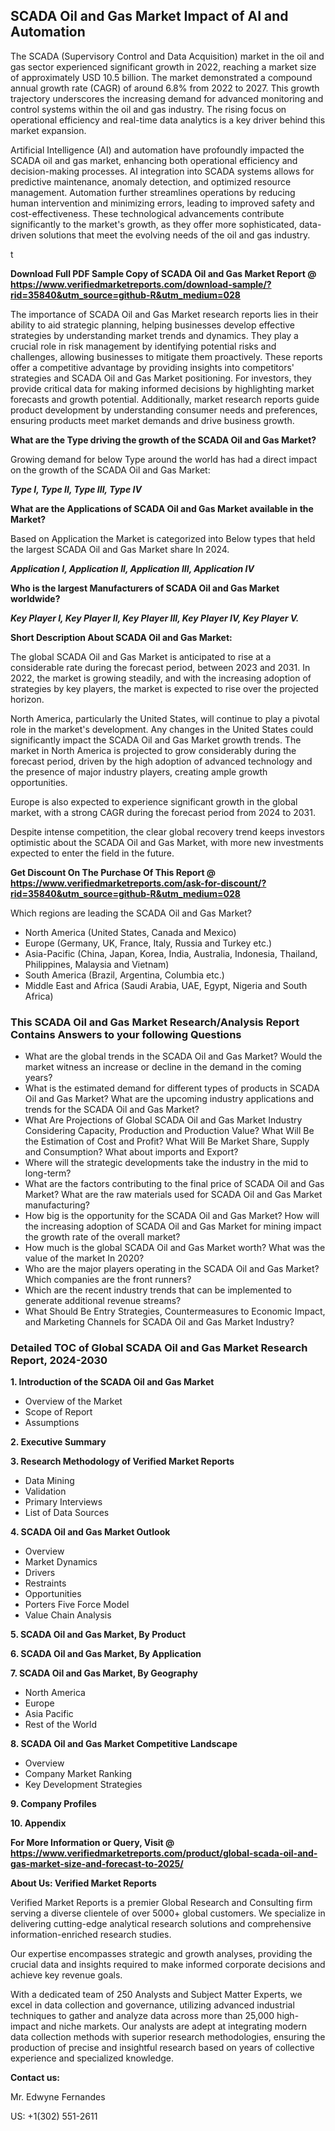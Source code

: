 <h2>SCADA Oil and Gas Market Impact of AI and Automation</h2><p>The SCADA (Supervisory Control and Data Acquisition) market in the oil and gas sector experienced significant growth in 2022, reaching a market size of approximately USD 10.5 billion. The market demonstrated a compound annual growth rate (CAGR) of around 6.8% from 2022 to 2027. This growth trajectory underscores the increasing demand for advanced monitoring and control systems within the oil and gas industry. The rising focus on operational efficiency and real-time data analytics is a key driver behind this market expansion.</p><p>Artificial Intelligence (AI) and automation have profoundly impacted the SCADA oil and gas market, enhancing both operational efficiency and decision-making processes. AI integration into SCADA systems allows for predictive maintenance, anomaly detection, and optimized resource management. Automation further streamlines operations by reducing human intervention and minimizing errors, leading to improved safety and cost-effectiveness. These technological advancements contribute significantly to the market's growth, as they offer more sophisticated, data-driven solutions that meet the evolving needs of the oil and gas industry.</p>t</p><p id="" class=""><strong>Download Full PDF Sample Copy of SCADA Oil and Gas Market Report @ <a href="https://www.verifiedmarketreports.com/download-sample/?rid=35840&utm_source=github-R&utm_medium=028" target="_blank">https://www.verifiedmarketreports.com/download-sample/?rid=35840&utm_source=github-R&utm_medium=028</a></strong></p><p>The importance of&nbsp;SCADA Oil and Gas Market research reports lies in their ability to aid strategic planning, helping businesses develop effective strategies by understanding market trends and dynamics. They play a crucial role in risk management by identifying potential risks and challenges, allowing businesses to mitigate them proactively. These reports offer a competitive advantage by providing insights into competitors' strategies and SCADA Oil and Gas Market positioning. For investors, they provide critical data for making informed decisions by highlighting market forecasts and growth potential. Additionally, market research reports guide product development by understanding consumer needs and preferences, ensuring products meet market demands and drive business growth.</p><p><strong>What are the&nbsp;Type driving the growth of the SCADA Oil and Gas Market?</strong></p><p id="" class="">Growing demand for below Type around the world has had a direct impact on the growth of the SCADA Oil and Gas Market:</p><em><strong>Type I, Type II, Type III, Type IV</strong></em></p><strong>What are the&nbsp;Applications&nbsp;of SCADA Oil and Gas Market available in the Market?</strong></p><p id="" class="">Based on Application the Market is categorized into Below types that held the largest SCADA Oil and Gas Market share In 2024.</p><em><strong>Application I, Application II, Application III, Application IV</strong></em></p><strong>Who is the largest Manufacturers of SCADA Oil and Gas Market worldwide?</strong></p><p><em><strong>Key Player I, Key Player II, Key Player III, Key Player IV, Key Player V.</strong></em></p><p id="" class=""><strong>Short Description About SCADA Oil and Gas Market:</strong></p><p>The global SCADA Oil and Gas Market is anticipated to rise at a considerable rate during the forecast period, between 2023 and 2031. In 2022, the market is growing steadily, and with the increasing adoption of strategies by key players, the market is expected to rise over the projected horizon.</p><p>North America, particularly the United States, will continue to play a pivotal role in the market's development. Any changes in the United States could significantly impact the SCADA Oil and Gas Market growth trends. The market in North America is projected to grow considerably during the forecast period, driven by the high adoption of advanced technology and the presence of major industry players, creating ample growth opportunities.</p><p>Europe is also expected to experience significant growth in the global market, with a strong CAGR during the forecast period from 2024 to 2031.</p><p>Despite intense competition, the clear global recovery trend keeps investors optimistic about the SCADA Oil and Gas Market, with more new investments expected to enter the field in the future.</p><p id="" class=""><strong>Get Discount On The Purchase Of This Report @ <a href="https://www.verifiedmarketreports.com/ask-for-discount/?rid=35840&utm_source=github-R&utm_medium=028" target="_blank">https://www.verifiedmarketreports.com/ask-for-discount/?rid=35840&utm_source=github-R&utm_medium=028</a></strong></p>Which regions are leading the SCADA Oil and Gas Market?</p><ul><li>North America (United States, Canada and Mexico)</li><li>Europe (Germany, UK, France, Italy, Russia and Turkey etc.)</li><li>Asia-Pacific (China, Japan, Korea, India, Australia, Indonesia, Thailand, Philippines, Malaysia and Vietnam)</li><li>South America (Brazil, Argentina, Columbia etc.)</li><li>Middle East and Africa (Saudi Arabia, UAE, Egypt, Nigeria and South Africa)</li></ul><h3 id="" class="">This SCADA Oil and Gas Market Research/Analysis Report Contains Answers to your following Questions</h3><ul><li>What are the global trends in the SCADA Oil and Gas Market? Would the market witness an increase or decline in the demand in the coming years?</li><li>What is the estimated demand for different types of products in SCADA Oil and Gas Market? What are the upcoming industry applications and trends for the SCADA Oil and Gas Market?</li><li>What Are Projections of Global SCADA Oil and Gas Market Industry Considering Capacity, Production and Production Value? What Will Be the Estimation of Cost and Profit? What Will Be Market Share, Supply and Consumption? What about imports and Export?</li><li>Where will the strategic developments take the industry in the mid to long-term?</li><li>What are the factors contributing to the final price of SCADA Oil and Gas Market? What are the raw materials used for SCADA Oil and Gas Market manufacturing?</li><li>How big is the opportunity for the SCADA Oil and Gas Market? How will the increasing adoption of SCADA Oil and Gas Market for mining impact the growth rate of the overall market?</li><li>How much is the global SCADA Oil and Gas Market worth? What was the value of the market In 2020?</li><li>Who are the major players operating in the SCADA Oil and Gas Market? Which companies are the front runners?</li><li>Which are the recent industry trends that can be implemented to generate additional revenue streams?</li><li>What Should Be Entry Strategies, Countermeasures to Economic Impact, and Marketing Channels for SCADA Oil and Gas Market Industry?</li></ul><h3 id="" class="">Detailed TOC of Global SCADA Oil and Gas Market Research Report, 2024-2030</h3><p id="" class=""><strong>1. Introduction of the SCADA Oil and Gas Market</strong></p><ul><li>Overview of the Market</li><li>Scope of Report</li><li>Assumptions</li></ul><p id="" class=""><strong>2. Executive Summary</strong></p><p id="" class=""><strong>3. Research Methodology of Verified Market Reports</strong></p><ul><li>Data Mining</li><li>Validation</li><li>Primary Interviews</li><li>List of Data Sources</li></ul><p id="" class=""><strong>4. SCADA Oil and Gas Market Outlook</strong></p><ul><li>Overview</li><li>Market Dynamics</li><li>Drivers</li><li>Restraints</li><li>Opportunities</li><li>Porters Five Force Model</li><li>Value Chain Analysis</li></ul><p id="" class=""><strong>5. SCADA Oil and Gas Market, By Product</strong></p><p id="" class=""><strong>6. SCADA Oil and Gas Market, By Application</strong></p><p id="" class=""><strong>7. SCADA Oil and Gas Market, By Geography</strong></p><ul><li>North America</li><li>Europe</li><li>Asia Pacific</li><li>Rest of the World</li></ul><p id="" class=""><strong>8. SCADA Oil and Gas Market Competitive Landscape</strong></p><ul><li>Overview</li><li>Company Market Ranking</li><li>Key Development Strategies</li></ul><p id="" class=""><strong>9. Company Profiles</strong></p><p id="" class=""><strong>10. Appendix</strong></p><p id="" class=""><strong>For More Information or Query, Visit @ <a href="https://www.verifiedmarketreports.com/product/global-scada-oil-and-gas-market-size-and-forecast-to-2025/" target="_blank">https://www.verifiedmarketreports.com/product/global-scada-oil-and-gas-market-size-and-forecast-to-2025/</a></strong></p><p id="" class=""><strong>About Us: Verified Market Reports</strong></p><p id="" class="">Verified Market Reports is a premier Global Research and Consulting firm serving a diverse clientele of over 5000+ global customers. We specialize in delivering cutting-edge analytical research solutions and comprehensive information-enriched research studies.</p><p id="" class="">Our expertise encompasses strategic and growth analyses, providing the crucial data and insights required to make informed corporate decisions and achieve key revenue goals.</p><p id="" class="">With a dedicated team of 250 Analysts and Subject Matter Experts, we excel in data collection and governance, utilizing advanced industrial techniques to gather and analyze data across more than 25,000 high-impact and niche markets. Our analysts are adept at integrating modern data collection methods with superior research methodologies, ensuring the production of precise and insightful research based on years of collective experience and specialized knowledge.</p><p id="" class=""><strong>Contact us:</strong></p><p id="" class="">Mr. Edwyne Fernandes</p><p id="" class="">US: +1(302) 551-2611</p>
